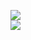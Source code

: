 [![](https://img.shields.io/badge/Made%20With-Github%20Spray-lightgrey.svg?style=for-the-badge&logo=github)](https://github.com/Annihil/github-spray#6834)  
[![](https://i.imgur.com/2DrTn0Z.gif)](https://github.com/Annihil/github-spray)
